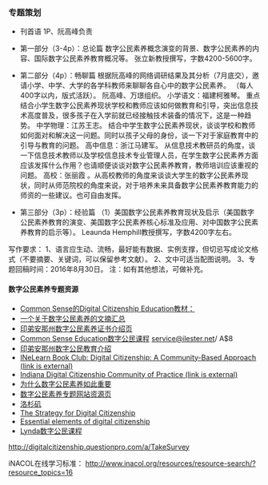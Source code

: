 ### 专题策划

* 刊首语 
	1P、阮高峰负责

* 第一部分（3-4p）：总论篇
	数字公民素养概念演变的背景、数字公民素养的内容、国际数字公民素养教育概况等。
	张立新教授撰写，字数4200-5600字。

* 第二部分（4p）：畅聊篇
	根据阮高峰的网络调研结果及其分析（7月底交），邀请小学、中学、大学的各学科教师来聊聊各自心中的数字公民素养。
	（每人400字以内，版式活跃）。
	阮高峰、万璟组织。
	小学语文：福建柯雅琴。 重点结合小学生数字公民素养现状学校和教师应该如何做教育和引导，突出信息技术高度普及，很多孩子在入学前就已经接触技术装备的情况下，这是一种趋势。
	中学物理：江苏王志。 结合中学生数字公民素养现状，谈谈学校和教师如何面对和解决这一问题。同时以孩子父母的身份，谈一下对于家庭教育中的引导与教育的问题。
	高中信息：浙江马建军。 从信息技术教研员的角度，谈一下信息技术教师以及学校信息技术专业管理人员，在学生数字公民素养方面应该发挥什么作用？也请顺便谈谈对数字公民素养教育，教师培训应该重视的问题。
	高校：张丽霞 。从高校教师的角度来谈谈大学生的数字公民素养现状，同时从师范院校的角度来说，对于培养未来具备数字公民素养教育能力的师资的一些建议。也可自由发挥。	

* 第三部分（3p）：经验篇
	（1）美国数字公民素养教育现状及启示（美国数字公民素养教育的演变、美国数字公民素养核心标准及应用、对中国数字公民素养教育的启示等）。
	Leaunda Hemphill教授撰写，字数4200字左右。


写作要求： 
1、语言应生动、流畅，最好能有数据、实例支撑，但切忌写成论文格式（不要摘要、关键词，可以保留参考文献）。 
2、文中可适当配图说明。 
3、专题回稿时间：2016年8月30日。 
注：如有其他想法，可做补充。 

#### 数字公民素养专题资源

* [Common Sense的Digital Citizenship Education教材：](https://www.commonsensemedia.org/educators/digital-citizenship)
* [一个关于数字公民素养的文摘汇总](http://learntech.ties.k12.mn.us/Digital_Citizenship.html)
* [印弟安那州数字公民素养证书介绍页](http://www.doe.in.gov/elearning/digital-citizenship/digital-citizenship-certification)
* [Common Sense Education数字公民课程](https://www.commonsensemedia.org/educators/online-courses) service@ilester.net/ A$8
* [印弟安那州数字公民教育介绍](http://www.doe.in.gov/elearning/digital-citizenship/digital-citizenship)
* [INeLearn Book Club: Digital Citizenship: A Community-Based Approach (link is external)](elearningbookclub.blogspot.com/2016/04/book-club-announcements.html)
* [Indiana Digital Citizenship Community of Practice (link is external)](https://plus.google.com/u/0/communities/101578415004205884991)
* [为什么数字公民素养如此重要](http://www.itworx.education/digital-citizenship-important/)
* [数字公民素养专题网站资源页](http://www.digitalcitizenship.net/Resources.html)
* [洛杉矶](http://www.lacoe.edu/Technology/DigitalCitizenship.aspx)
* [The Strategy for Digital Citizenship](http://www.nais.org/Magazines-Newsletters/ISMagazine/Pages/The-Strategy-for-Digital-Citizenship.aspx)
* [Essential elements of digital citizenship](https://www.iste.org/explore/articleDetail?articleid=101&category=ISTE-Connects-blog&article=Essential-elements-of-digital-citizenship)
* [Lynda数字公民课程](https://www.lynda.com/Classroom-Management-tutorials/Digital-Citizenship/440956-2.html)


http://digitalcitizenship.questionpro.com/a/TakeSurvey

iNACOL在线学习标准：
http://www.inacol.org/resources/resource-search/?resource_topics=16

